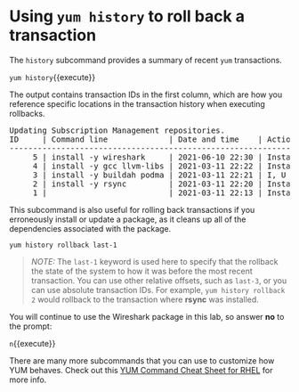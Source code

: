 # Using `yum history` to roll back a transaction

The `history` subcommand provides a summary of recent `yum` transactions.

`yum history`{{execute}}

The output contains transaction IDs in the first column, which are how you reference
specific locations in the transaction history when executing rollbacks.

<pre class=file>
Updating Subscription Management repositories.
ID     | Command line             | Date and time    | Action(s)      | Altered
-------------------------------------------------------------------------------
     5 | install -y wireshark     | 2021-06-10 22:30 | Install        |   36   
     4 | install -y gcc llvm-libs | 2021-03-11 22:22 | Install        |   13   
     3 | install -y buildah podma | 2021-03-11 22:21 | I, U           |  216   
     2 | install -y rsync         | 2021-03-11 22:20 | Install        |    1   
     1 |                          | 2021-03-11 22:13 | Install        |  412 EE
</pre>

This subcommand is also useful for rolling back transactions if you erroneously
install or update a package, as it cleans up all of the dependencies associated
with the package.

`yum history rollback last-1`

>_NOTE:_ The `last-1` keyword is used here to specify that the rollback
the state of the system to how it was before the most recent transaction.
You can use other relative offsets, such as `last-3`, or you can use absolute
transaction IDs. For example, `yum history rollback 2` would rollback to the
transaction where __rsync__ was installed.

You will continue to use the Wireshark package in this lab, so answer __no__ to
the prompt:

`n`{{execute}}

There are many more subcommands that you can use to customize how YUM behaves.
Check out this [YUM Command Cheat Sheet for RHEL](https://access.redhat.com/sites/default/files/attachments/rh_yum_cheatsheet_1214_jcs_print-1.pdf) for more info.
